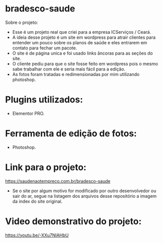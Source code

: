 # bradesco-saude

Sobre o projeto:
- Esse é um projeto real que criei para a empresa ICServiços / Ceará. 
- A ideia desse projeto é um site em wordpress para atrair clientes para entender um pouco sobre os planos de saúde e eles entrarem em contato para fechar um pacote.
- O site é de página unica e foi usado links âncoras para as seções do site.
- O cliente pediu para que o site fosse feito em wordpress pois o mesmo sabe trabalhar com ele e seria mais fácil para a edição.
- As fotos foram tratadas e redimensionadas por mim utilizando photoshop.

# Plugins utilizados:
- Elementor PRO.

# Ferramenta de edição de fotos:
- Photoshop.

# Link para o projeto:

https://saudenaotempreco.com.br/bradesco-saude

- Se o site por algum motivo for modificado por outro desenvolvedor ou sair do ar, segue na listagem dos arquivos desse repositório a imagem da index do site original.

# Video demonstrativo do projeto:

https://youtu.be/-XXu7NlAHbU

